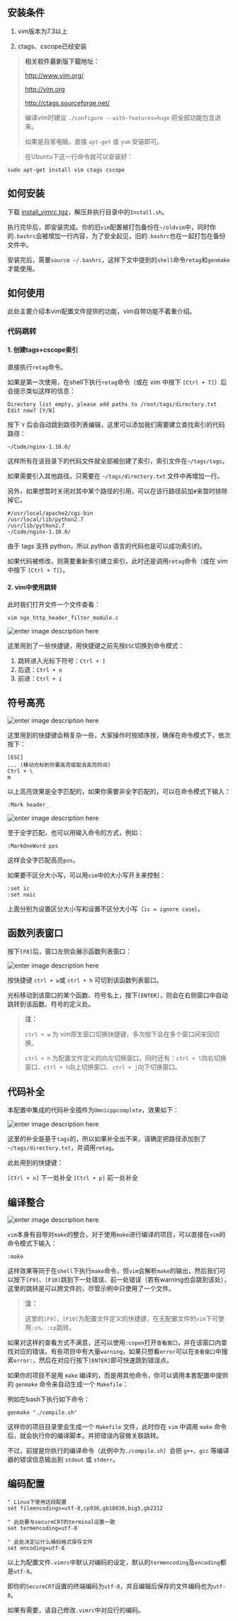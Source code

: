 ## 安装条件

1. vim版本为7.3以上

2. ctags、cscope已经安装


> **相关软件最新版下载地址：**
> 
> http://www.vim.org/
>
> http://vim.org
> 
> http://ctags.sourceforge.net/
> 
> 编译vim时建议 `./configure --with-features=huge`  将全部功能包含进来。
> 
> 如果是自家电脑，直接 `apt-get` 或 `yum` 安装即可。

> 在Ubuntu下这一行命令就可以安装好：

    sudo apt-get install vim ctags cscope

## 如何安装

下载 [install_vimrc.tgz](https://github.com/DeepinW/vimrc/blob/master/Installer/install_vimrc.tgz)，解压并执行目录中的`Install.sh`。

执行完毕后，即安装完成。你的旧`vim`配置被打包备份在`~/oldvim`中，同时你的`.bashrc`会被增加一行内容，为了安全起见，旧的`.bashrc`也在一起打包在备份文件中。

安装完后，需要`source ~/.bashrc`，这样下文中提到的`shell`命令`retag`和`genmake`才能使用。

## 如何使用

此处主要介绍本vim配置文件提供的功能，vim自带功能不着重介绍。

### 代码跳转

#### 1. 创建tags+cscope索引

直接执行`retag`命令。

如果是第一次使用，在shell下执行`retag`命令（或在 vim 中按下 `[Ctrl + T]`）后会提示类似这样的信息：

	Directory list empty, please add paths to /root/tags/directory.txt
	Edit now? [Y/N]

按下 `Y` 后会自动跳到路径列表编辑，这里可以添加我们需要建立查找索引的代码路径：

	~/Code/nginx-1.10.0/

这样所有在该目录下的代码文件就全部被创建了索引，索引文件在`~/tags/tags`。

如果需要引入其他路径，只需要在 `~/tags/directory.txt` 文件中再增加一行。

另外，如果想暂时关闭对其中某个路径的引用，可以在该行路径前加`#`来暂时排除掉它。

	#/usr/local/apache2/cgi-bin
	/usr/local/lib/python2.7
	/usr/lib/python2.7
	~/Code/nginx-1.10.0/

由于 tags 支持 python，所以 python 语言的代码也是可以成功索引的。

如果代码被修改，则需要重新索引建立索引，此时还是调用`retag`命令（或在 vim 中按下 `[Ctrl + T]`）。

#### 2. vim中使用跳转

此时我们打开文件一个文件查看：

	vim ngx_http_header_filter_module.c

![enter image description here](img/using-tags.gif)

这里用到了一些快捷键，用快捷键之前先按`ESC`切换到命令模式：

1. 跳转进入光标下符号：`Ctrl + ]`
2. 后退：`Ctrl + o`
3. 前进：`Ctrl + i`

## 符号高亮

![enter image description here](img/highlight.gif)

这里用到的快捷键会稍复杂一些，大家操作时按顺序按，确保在命令模式下，依次按下：

	[ESC]
	... (移动光标到你要高亮或取消高亮的词)
	Ctrl + \
	m

以上高亮效果是全字匹配的，如果你需要非全字匹配的，可以在命令模式下输入：

	:Mark header_
![enter image description here](img/mark.gif)

至于全字匹配，也可以用输入命令的方式，例如：

	:MarkOneWord pos

这样会全字匹配高亮`pos`。

如果要不区分大小写，可以用`vim`中的大小写开关来控制：

	:set ic
	:set noic

上面分别为设置区分大小写和设置不区分大小写（`ic = ignore case`）。

## 函数列表窗口

按下`[F8]`后，窗口左侧会展示函数列表窗口：

![enter image description here](img/function-list.png)

按快捷键 `ctrl + w`或 `ctrl + h` 可切到该函数列表窗口。

光标移动到该窗口的某个函数、符号名上，按下`[ENTER]`，则会在右侧窗口中自动跳转到该函数、符号的定义处。

> **注：**
> 
>  `ctrl + w` 为 vim原生窗口切换快捷键，多次按下会在多个窗口间来回切换。
>  
>  `ctrl + h` 为配置文件定义的向左切换窗口，同时还有：`ctrl + l`向右切换窗口、`ctrl + h`向上切换窗口、`ctrl + j`向下切换窗口。

## 代码补全

本配置中集成的代码补全插件为`Omnicppcomplete`，效果如下：

![enter image description here](img/complete.gif)

这里的补全是基于`tags`的，所以如果补全出不来，请确定把路径添加到了`~/tags/directory.txt`，并调用`retag`。

此处用到的快捷键：

`[Ctrl + n]` 下一处补全
`[Ctrl + p]` 前一处补全

## 编译整合

![enter image description here](img/compile.gif)

`vim`本身有自带对`make`的整合，对于使用`make`进行编译的项目，可以直接在`vim`的命令模式下输入：

	:make

这样效果等同于在`shell`下执行`make`命令，但`vim`会解析`make`的输出，然后我们可以按下`[F9]`、`[F10]`跳到下一处错误、前一处错误（若有warning也会跳到该处），这里的跳转是可以跨文件的，尽管示例中只使用了一个文件。

> **注：**
> 
> 这里的`[F9]`、`[F10]`为配置文件定义的快捷键，在无配置文件的`vim`下可使用`:cn`、`:cp`跳转。

如果对这样的查看方式不满意，还可以使用`:copen`打开`查看窗口`，并在该窗口内查找对应的错误。有些项目中有大量`warning`，如果只想看`error`可以在`查看窗口`中搜索`error:`，然后在对应行按下`[ENTER]`即可快速跳到错误点。

如果你的项目不是用 `make` 编译的，而是用其他命令，你可以调用本套配置中提供的 `genmake` 命令来自动生成一个 `Makefile`：

例如在bash下执行如下命令：

    genmake "./compile.sh"
    
这样你的项目目录里会生成一个 `Makefile` 文件，此时你在 `vim` 中调用 `make` 命令后，就会执行你的编译脚本，并把错误内容做关联跳转。

不过，前提是你执行的编译命令（此例中为`./compile.sh`）会把 `g++`、`gcc` 等编译器的错误信息输出到 `stdout` 或 `stderr`。

## 编码配置

	" Linux下使用这段配置
	set fileencodings=utf-8,cp936,gb18030,big5,gb2312
	
	" 此处要与secureCRT的terminal设置一致
	set termencoding=utf-8
	
	" 此处决定以什么编码格式保存文件
	set encoding=utf-8

以上为配置文件`.vimrc`中默认对编码的设定，默认的`termencoding`及`encoding`都是`utf-8`。

即你的`SecureCRT`设置的终端编码为`utf-8`，并且编辑后保存的文件编码也为`utf-8`。

如果有需要，请自己修改`.vimrc`中对应行的编码。
